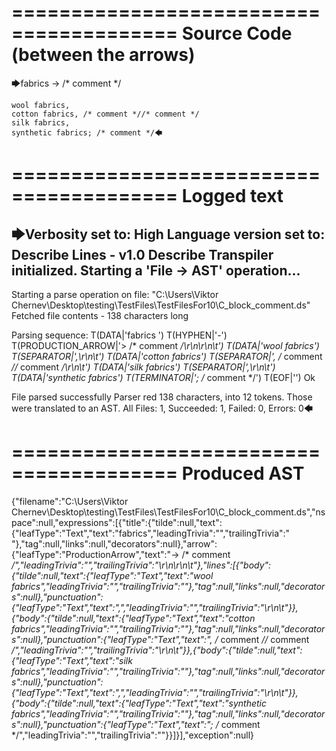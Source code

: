 ========================================
Source Code (between the arrows)
========================================

🡆fabrics -> /* comment */

	wool fabrics,
	cotton fabrics, /* comment *//* comment */
	silk fabrics,
	synthetic fabrics; /* comment */🡄

========================================
Logged text
========================================

🡆Verbosity set to: High
Language version set to: Describe Lines - v1.0
Describe Transpiler initialized.
Starting a 'File -> AST' operation...
------------------------
Starting a parse operation on file: "C:\Users\Viktor Chernev\Desktop\testing\TestFiles\TestFilesFor10\C_block_comment.ds"
Fetched file contents - 138 characters long

Parsing sequence: T(DATA|'fabrics ') T(HYPHEN|'-') T(PRODUCTION_ARROW|'> /* comment */\r\n\r\n\t') T(DATA|'wool fabrics') T(SEPARATOR|',\r\n\t') T(DATA|'cotton fabrics') T(SEPARATOR|', /* comment *//* comment */\r\n\t') T(DATA|'silk fabrics') T(SEPARATOR|',\r\n\t') T(DATA|'synthetic fabrics') T(TERMINATOR|'; /* comment */') T(EOF|'<EOF>') Ok

File parsed successfully
Parser red 138 characters, into 12 tokens.
Those were translated to an AST.
All Files: 1, Succeeded: 1, Failed: 0, Errors: 0🡄

========================================
Produced AST
========================================

{"filename":"C:\\Users\\Viktor Chernev\\Desktop\\testing\\TestFiles\\TestFilesFor10\\C_block_comment.ds","nspace":null,"expressions":[{"title":{"tilde":null,"text":{"leafType":"Text","text":"fabrics","leadingTrivia":"","trailingTrivia":" "},"tag":null,"links":null,"decorators":null},"arrow":{"leafType":"ProductionArrow","text":"-> /* comment */","leadingTrivia":"","trailingTrivia":"\r\n\r\n\t"},"lines":[{"body":{"tilde":null,"text":{"leafType":"Text","text":"wool fabrics","leadingTrivia":"","trailingTrivia":""},"tag":null,"links":null,"decorators":null},"punctuation":{"leafType":"Text","text":",","leadingTrivia":"","trailingTrivia":"\r\n\t"}},{"body":{"tilde":null,"text":{"leafType":"Text","text":"cotton fabrics","leadingTrivia":"","trailingTrivia":""},"tag":null,"links":null,"decorators":null},"punctuation":{"leafType":"Text","text":", /* comment *//* comment */","leadingTrivia":"","trailingTrivia":"\r\n\t"}},{"body":{"tilde":null,"text":{"leafType":"Text","text":"silk fabrics","leadingTrivia":"","trailingTrivia":""},"tag":null,"links":null,"decorators":null},"punctuation":{"leafType":"Text","text":",","leadingTrivia":"","trailingTrivia":"\r\n\t"}},{"body":{"tilde":null,"text":{"leafType":"Text","text":"synthetic fabrics","leadingTrivia":"","trailingTrivia":""},"tag":null,"links":null,"decorators":null},"punctuation":{"leafType":"Text","text":"; /* comment */","leadingTrivia":"","trailingTrivia":""}}]}],"exception":null}